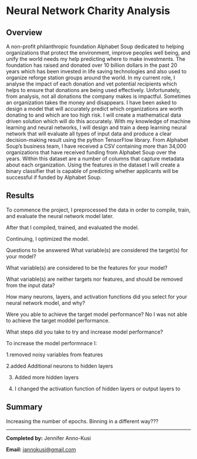# Neural Network Charity Analysis

## Overview


A non-profit philanthropic foundation Alphabet Soup dedicated to helping organizations that protect the environment, improve peoples well being, and unify the world  needs my help predicting where to make investments. The foundation has raised and donated over 10 billion dollars in the past 20 years which has been invested in life saving technologies and also used to organize reforge station groups around the world. In my current role, I analyse the impact of each donation and vet potential recipients which helps to ensure that donations are being used effectively. Unfortunately, from analysis, not all donations the company makes is impactful. Sometimes an organization takes the money and disappears.
I have been asked to design a model that will accurately predict which organizations are worth donating to and which are too high risk. I will create a mathematical data driven solution which will do this accurately. With my knowledge of machine learning and neural networks, I will design and train a deep learning neural network that will evaluate all types of input data and produce a clear decision-making result using the python TensorFlow library. From Alphabet Soup’s business team, I have received a CSV containing more than 34,000 organizations that have received funding from Alphabet Soup over the years. Within this dataset are a number of columns that capture metadata about each organization. Using the features in the dataset I will create a binary classifier that is capable of predicting whether applicants will be successful if funded by Alphabet Soup.





## Results
To commence the project, I preprocessed the data in order to compile, train, and evaluate the neural network model later.


After that I compiled, trained, and evaluated the model.

Continuing, I optimized the model.

Questions to be answered 
What variable(s) are considered the target(s) for your model?

What variable(s) are considered to be the features for your model?

What variable(s) are neither targets nor features, and should be removed from the input data?

How many neurons, layers, and activation functions did you select for your neural network model, and why?

Were you able to achieve the target model performance?
No I was not able to achieve the target moddel performance.

What steps did you take to try and increase model performance?

To increase the model performnace I:

1.removed noisy variables from features

2.added Additional neurons to hidden layers

3. Added more hidden layers

5. I changed the activation function of hidden layers or output layers to 












## Summary


Increasing the number of epochs.
Binning in a different way???

----

**Completed by:** Jennifer Anno-Kusi

**Email:** jannokusi@gmail.com 
